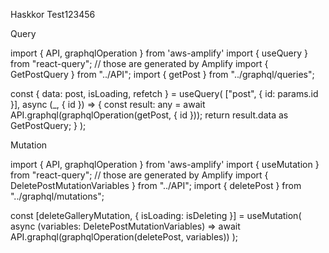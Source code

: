 Haskkor
Test123456

Query

import { API, graphqlOperation } from 'aws-amplify'
import { useQuery } from "react-query";
// those are generated by Amplify
import { GetPostQuery } from "../API";
import { getPost } from "../graphql/queries";

const { data: post, isLoading, refetch } = useQuery(
["post", { id: params.id }],
async (_, { id }) => {
const result: any = await API.graphql(graphqlOperation(getPost, { id }));
return result.data as GetPostQuery;
}
);

Mutation

import { API, graphqlOperation } from 'aws-amplify'
import { useMutation } from "react-query";
// those are generated by Amplify
import { DeletePostMutationVariables } from "../API";
import { deletePost } from "../graphql/mutations";

const [deleteGalleryMutation, { isLoading: isDeleting }] = useMutation(
async (variables: DeletePostMutationVariables) =>
await API.graphql(graphqlOperation(deletePost, variables))
);
